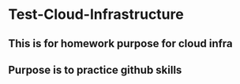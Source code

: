 # Test-Cloud-Infrastructure
## This is for homework purpose for cloud infra
## Purpose is to practice github skills
